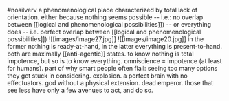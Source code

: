 #nosilverv 
a phenomenological place characterized by total lack of orientation. either because nothing seems possible -- i.e.: no overlap between [[logical and phenomenological possibilities]]) -- or everything does -- i.e. perfect overlap between [[logical and phenomenological possibilities]])
![[images/image27.jpg]]
![[images/image20.jpg]]
in the former nothing is ready-at-hand, in the latter everything is present-to-hand. both are maximally [[anti-agentic]] states. 
to know nothing is total impotence, but so is to know everything. omniscience = impotence (at least for humans). part of why smart people often flail: seeing too many options they get stuck in considering. explosion. a perfect brain with no effectuators. god without a physical extension. dead emperor. 
those that see less have only a few avenues to act, and do so. 
